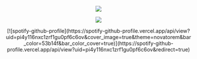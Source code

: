 <p align = "center">
  <img src="https://github-readme-stats.vercel.app/api?username=mehdirtal&show_icons=true&theme=github_dark" />
</p>
<p align = "center">
  <img src="https://github-readme-stats.vercel.app/api/top-langs/?username=mehdirtal&layout=compact&theme=github_dark" />
</p>
<p align = "center">
  [![spotify-github-profile](https://spotify-github-profile.vercel.app/api/view?uid=pi4y116nxc1zrf1gu0pf6c6ov&cover_image=true&theme=novatorem&bar_color=53b14f&bar_color_cover=true)](https://spotify-github-profile.vercel.app/api/view?uid=pi4y116nxc1zrf1gu0pf6c6ov&redirect=true)
</p>
